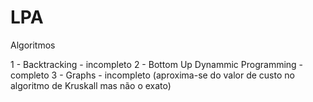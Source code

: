 # LPA
Algoritmos

1 - Backtracking - incompleto
2 - Bottom Up Dynammic Programming - completo
3 - Graphs - incompleto (aproxima-se do valor de custo no algoritmo de Kruskall mas não o exato)
